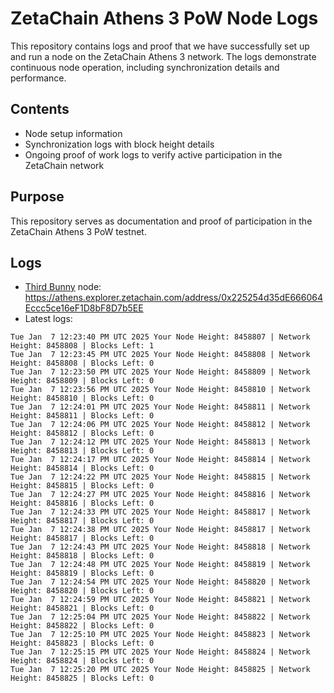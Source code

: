 # ZetaChain Athens 3 PoW Node Logs
This repository contains logs and proof that we have successfully set up and run a node on the ZetaChain Athens 3 network. The logs demonstrate continuous node operation, including synchronization details and performance.

## Contents
- Node setup information
- Synchronization logs with block height details
- Ongoing proof of work logs to verify active participation in the ZetaChain network

## Purpose
This repository serves as documentation and proof of participation in the ZetaChain Athens 3 PoW testnet.

## Logs

- [Third Bunny](https://thirdbunny.xyz/) node: https://athens.explorer.zetachain.com/address/0x225254d35dE666064Eccc5ce16eF1D8bF8D7b5EE
- Latest logs:
```
Tue Jan  7 12:23:40 PM UTC 2025 Your Node Height: 8458807 | Network Height: 8458808 | Blocks Left: 1
Tue Jan  7 12:23:45 PM UTC 2025 Your Node Height: 8458808 | Network Height: 8458808 | Blocks Left: 0
Tue Jan  7 12:23:50 PM UTC 2025 Your Node Height: 8458809 | Network Height: 8458809 | Blocks Left: 0
Tue Jan  7 12:23:56 PM UTC 2025 Your Node Height: 8458810 | Network Height: 8458810 | Blocks Left: 0
Tue Jan  7 12:24:01 PM UTC 2025 Your Node Height: 8458811 | Network Height: 8458811 | Blocks Left: 0
Tue Jan  7 12:24:06 PM UTC 2025 Your Node Height: 8458812 | Network Height: 8458812 | Blocks Left: 0
Tue Jan  7 12:24:12 PM UTC 2025 Your Node Height: 8458813 | Network Height: 8458813 | Blocks Left: 0
Tue Jan  7 12:24:17 PM UTC 2025 Your Node Height: 8458814 | Network Height: 8458814 | Blocks Left: 0
Tue Jan  7 12:24:22 PM UTC 2025 Your Node Height: 8458815 | Network Height: 8458815 | Blocks Left: 0
Tue Jan  7 12:24:27 PM UTC 2025 Your Node Height: 8458816 | Network Height: 8458816 | Blocks Left: 0
Tue Jan  7 12:24:33 PM UTC 2025 Your Node Height: 8458817 | Network Height: 8458817 | Blocks Left: 0
Tue Jan  7 12:24:38 PM UTC 2025 Your Node Height: 8458817 | Network Height: 8458817 | Blocks Left: 0
Tue Jan  7 12:24:43 PM UTC 2025 Your Node Height: 8458818 | Network Height: 8458818 | Blocks Left: 0
Tue Jan  7 12:24:48 PM UTC 2025 Your Node Height: 8458819 | Network Height: 8458819 | Blocks Left: 0
Tue Jan  7 12:24:54 PM UTC 2025 Your Node Height: 8458820 | Network Height: 8458820 | Blocks Left: 0
Tue Jan  7 12:24:59 PM UTC 2025 Your Node Height: 8458821 | Network Height: 8458821 | Blocks Left: 0
Tue Jan  7 12:25:04 PM UTC 2025 Your Node Height: 8458822 | Network Height: 8458822 | Blocks Left: 0
Tue Jan  7 12:25:10 PM UTC 2025 Your Node Height: 8458823 | Network Height: 8458823 | Blocks Left: 0
Tue Jan  7 12:25:15 PM UTC 2025 Your Node Height: 8458824 | Network Height: 8458824 | Blocks Left: 0
Tue Jan  7 12:25:20 PM UTC 2025 Your Node Height: 8458825 | Network Height: 8458825 | Blocks Left: 0
```
